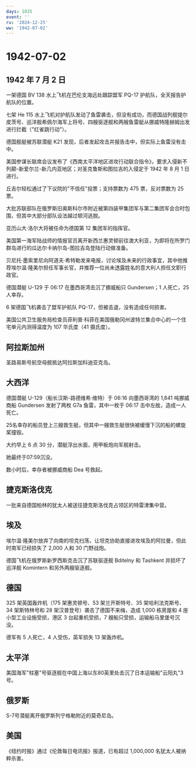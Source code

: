 ```yaml
---
days: 1035
event: ''
ru: '2024-12-25'
ww: '1942-07-02'
---
```


# 1942-07-02

## 1942 年 7 月 2 日

一架德国 BV 138 水上飞机在巴伦支海远处跟踪盟军 PQ-17
护航队，全天报告护航队的位置。

七架 He 115
水上飞机对护航队发动了鱼雷袭击，但没有成功，而德国战列舰提尔皮茨号、巡洋舰希佩尔海军上将号、四艘驱逐舰和两艘鱼雷艇从挪威特隆赫姆出发进行拦截（"红雀跳行动"）。

德国舰艇被苏联潜艇 K21
发现，后者发起攻击并报告击中，但实际上鱼雷没有击中。

美国参谋长联席会议发布了《西南太平洋地区进攻行动联合指令》，要求入侵新不列颠-新爱尔兰-新几内亚地区；对圣克鲁斯和图拉吉的入侵定于
1942 年 8 月 1 日进行。

丘吉尔轻松通过了下议院的"不信任"投票；支持票数为 475 票，反对票数为 25
票。

大批苏联部队在俄罗斯旧奥斯科尔市附近被第四装甲集团军与第二集团军会合时包围，但其中大部分部队设法越过顿河逃脱。

亚历山大·洛尔大将被任命为德国第 12 集团军的指挥官。

美国第一海军陆战师的情报官员离开新西兰惠灵顿前往澳大利亚，为即将在所罗门群岛进行的瓜达尔卡纳尔岛-图拉吉岛登陆行动做准备。

贝尼托·墨索里尼向阿道夫·希特勒发来电报，讨论埃及未来的行政事宜，其中他推荐埃尔温·隆美尔担任军事长官，并推荐一位尚未透露姓名的意大利人担任文职行政官。

德国潜艇 U-129 于 06:17 在墨西哥湾击沉了挪威船只 Gundersen；1 人死亡，25
人幸存。

6 架德国飞机袭击了盟军护航队 PQ-17，但被击退，没有造成任何损害。

美国公共卫生服务局检查员菲利普·科菲在美国俄勒冈州波特兰集合中心的一个住宅单元内测得温度为
107 华氏度（41 摄氏度）。

## 阿拉斯加州

圣路易斯号航空母舰抵达阿拉斯加科迪亚克岛。

## 大西洋

德国潜艇 U-129（船长汉斯-路德维希·维特）于 06:16 向墨西哥湾的 1,841
吨挪威商船 Gundersen 发射了两枚 G7a 鱼雷，其中一枚于 06:17
击中左舷，造成一人死亡。

25名幸存的船员登上三艘救生艇，但其中一艘救生艇很快被缓慢下沉的船的螺旋桨撞毁。

大约早上 6 点 30 分，潜艇浮出水面，用甲板炮向军舰射击。

她最终于07:59沉没。

数小时后，幸存者被挪威商船 Dea 号救起。

## 捷克斯洛伐克

一批来自德国柏林的犹太人被送往捷克斯洛伐克占领区的特雷津集中营。

## 埃及

埃尔温·隆美尔放弃了向南的坦克扫荡，让坦克协助直接进攻埃及的阿拉曼，但此时南军已经损失了
2,000 人和 30 门野战炮。

德国飞机在俄罗斯新罗西斯克击沉了苏联驱逐舰 Bditelny 和 Tashkent
并损坏了巡洋舰 Komintern 和另外两艘驱逐舰。

## 德国

325 架英国轰炸机（175 架惠灵顿号、53 架兰开斯特号、35 架哈利法克斯号、34
架斯特林号和 28 架汉普登号）袭击了德国不来梅，造成 1,000 栋房屋和 4
座小型工业设施受损，港区 3 台起重机受损，7
艘船只受损，运输船马里堡号沉没。

德军有 5 人死亡，4 人受伤，英军损失 13 架轰炸机。

## 太平洋

美国海军"柱塞"号驱逐舰在中国上海以东80英里处击沉了日本运输船"云阳丸"3号。

## 俄罗斯

S-7号潜艇离开俄罗斯列宁格勒附近的莫奇尼岛。

## 美国

《纽约时报》通过《伦敦每日电讯报》报道，已有超过 1,000,000
名犹太人被纳粹杀害。